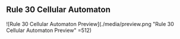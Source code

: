 ## Rule 30 Cellular Automaton

![Rule 30 Cellular Automaton Preview](./media/preview.png "Rule 30 Cellular Automaton Preview" =512)